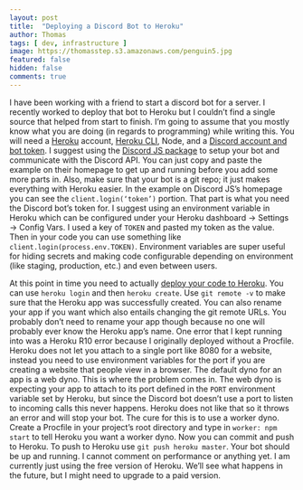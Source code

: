```yaml
---
layout: post
title:  "Deploying a Discord Bot to Heroku"
author: Thomas
tags: [ dev, infrastructure ]
image: https://thomasstep.s3.amazonaws.com/penguin5.jpg
featured: false
hidden: false
comments: true
---
```

I have been working with a friend to start a discord bot for a server. I recently worked to deploy that bot to Heroku but I couldn’t find a single source that helped from start to finish. I’m going to assume that you mostly know what you are doing (in regards to programming) while writing this. You will need a [Heroku](https://signup.heroku.com/) account, [Heroku CLI](https://devcenter.heroku.com/articles/heroku-cli), Node, and a [Discord account and bot token](https://discordapp.com/developers/applications/). I suggest using the [Discord JS package](https://discord.js.org/#/) to setup your bot and communicate with the Discord API. You can just copy and paste the example on their homepage to get up and running before you add some more parts in. Also, make sure that your bot is a git repo; it just makes everything with Heroku easier. In the example on Discord JS’s homepage you can see the `client.login(‘token’)` portion. That part is what you need the Discord bot’s token for. I suggest using an environment variable in Heroku which can be configured under your Heroku dashboard -> Settings -> Config Vars. I used a key of `TOKEN` and pasted my token as the value. Then in your code you can use something like `client.login(process.env.TOKEN)`. Environment variables are super useful for hiding secrets and making code configurable depending on environment (like staging, production, etc.) and even between users.

At this point in time you need to actually [deploy your code to Heroku](https://devcenter.heroku.com/articles/git). You can use `heroku login` and then `heroku create`.  Use `git remote -v` to make sure that the Heroku app was successfully created. You can also rename your app if you want which also entails changing the git remote URLs. You probably don’t need to rename your app though because no one will probably ever know the Heroku app’s name. One error that I kept running into was a Heroku R10 error because I originally deployed without a Procfile. Heroku does not let you attach to a single port like 8080 for a website, instead you need to use environment variables for the port if you are creating a website that people view in a browser. The default dyno for an app is a web dyno. This is where the problem comes in. The web dyno is expecting your app to attach to its port defined in the `PORT` environment variable set by Heroku, but since the Discord bot doesn’t use a port to listen to incoming calls this never happens. Heroku does not like that so it throws an error and will stop your bot. The cure for this is to use a worker dyno. Create a Procfile in your project’s root directory and type in `worker: npm start` to tell Heroku you want a worker dyno. Now you can commit and push to Heroku. To push to Heroku use `git push heroku master`. Your bot should be up and running. I cannot comment on performance or anything yet. I am currently just using the free version of Heroku. We’ll see what happens in the future, but I might need to upgrade to a paid version.
